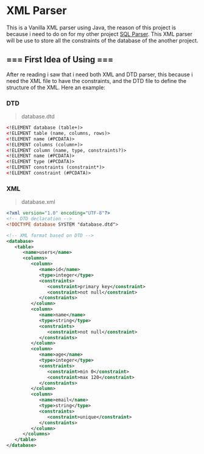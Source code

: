 # XML Parser

This is a Vanilla XML parser using Java, the reason of this project is because i need to do on for my other project [SQL Parser](https://github.com/ricardouriegas/sql_parser). This XML parser will be use to store all the constraints of the database of the another project.

## === First Idea of Using ===

After re reading i saw that i need both XML and DTD parser, this because i need the XML file to have the constraints, and the DTD file to define the structure of the XML. Here an example:

### DTD

> database.dtd

```xml
<!ELEMENT database (table+)>
<!ELEMENT table (name, columns, rows)>
<!ELEMENT name (#PCDATA)>
<!ELEMENT columns (column+)>
<!ELEMENT column (name, type, constraints?)>
<!ELEMENT name (#PCDATA)>
<!ELEMENT type (#PCDATA)>
<!ELEMENT constraints (constraint*)>
<!ELEMENT constraint (#PCDATA)>
```

### XML

> database.xml

```xml
<?xml version="1.0" encoding="UTF-8"?>
<!-- DTD declaration -->
<!DOCTYPE database SYSTEM "database.dtd">

<!-- XML format based on DTD -->
<database>
   <table>
      <name>users</name>
      <columns>
         <column>
            <name>id</name>
            <type>integer</type>
            <constraints>
               <constraint>primary key</constraint>
               <constraint>not null</constraint>
            </constraints>
         </column>
         <column>
            <name>name</name>
            <type>string</type>
            <constraints>
               <constraint>not null</constraint>
            </constraints>
         </column>
         <column>
            <name>age</name>
            <type>integer</type>
            <constraints>
               <constraint>min 0</constraint>
               <constraint>max 120</constraint>
            </constraints>
         </column>
         <column>
            <name>email</name>
            <type>string</type>
            <constraints>
               <constraint>unique</constraint>
            </constraints>
         </column>
      </columns>
   </table>
</database>
```
